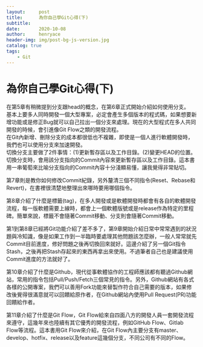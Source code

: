 ```yaml
---
layout:     post
title:      為你自己學Git心得(下)
subtitle:   
date:       2020-10-08
author:     henryace
header-img: img/post-bg-js-version.jpg
catalog: true
tags:
    - Git
---
```

# 為你自己學Git心得(下)

在第5章有稍微提到分支跟head的概念，在第6章正式開始介紹如何使用分支。<br>
基本上要多人同時開發一個大型專案，必定會產生多個版本的程式碼，如果想要新增功能或是修正Bug就可以自己拉出一個分支來處理。現在的大型程式在多人共同開發的時候，會引進像Git Flow之類的開發流程。<br>
在Git內新增、刪除分支的成本都很低也不複雜，即使是一個人進行軟體開發時，我們也可以使用分支來加速開發。<br>
切換分支主要做了2件事情：(1)更新暫存區以及工作目錄。(2)變更HEAD的位置。切換分支時，會用該分支指向的Commit內容來更新暫存區以及工作目錄。這本書用一串葡萄來比喻分支指向的Commit內容十分淺顯易懂，讓我覺得非常貼切。<br>

第7章則是教你如何修改Commit紀錄，另外釐清三個不同指令(Reset、Rebase和Revert)，在書裡很清楚地整理出來哪時要用哪個指令。<br>

第8章介紹了什麼是標籤(tag)，在多人開發或是軟體開發時都會有各自的軟體開發流程，每一版軟體需要上線時，都會上一個軟體版號或是release作為特定的里程碑。簡單來說，標籤不會隨著Commit移動、分支則會隨著Commit移動。<br>

第1到第8章已經將Git功能介紹了差不多了，第9章開始介紹日常中常常遇到的狀況題與冷知識，像是如果工作到一半臨時要處理其他問題該怎麼辦，一般人常常就先Commit目前進度，修好問題之後再切換回來就好。這邊介紹了另一個Git指令Stash，之後再把Stash存起來的東西再拿出來使用。不過筆者自己也是建議使用Commit進度的方法就好了。<br>

第10章介紹了什麼是Github，現代從事軟體協作的工程師應該都有聽過Github網站，常用的指令包括Pull/Push/Fetch三個常見的指令。另外，Github網站有各式各樣的公開專案，我們可以善用Fork功能來替製作符合自己需要的版本，如果修改後覺得很滿意就可以回饋給原作者，在Github網站內使用Pull Request(PR)功能回饋給作者。<br>

第11章介紹了什麼是Git Flow，Git Flow給來自四面八方的開發人員一套開發流程來遵守，這幾年來也陸續有其它優秀的開發流程，例如GitHub Flow、Gitlab Flow等流程。這本書用Git Flow來介紹，在Git Flow內主要分支有master、develop、hotfix、release以及feature這幾個分支，不同公司有不同的Flow。<br>

